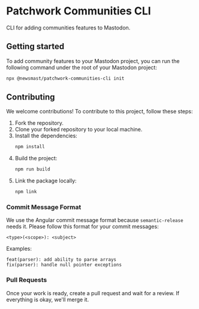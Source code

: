 # Patchwork Communities CLI
CLI for adding communities features to Mastodon.

## Getting started
To add community features to your Mastodon project, you can run the following command under the root of your Mastodon project:

```bash
npx @newsmast/patchwork-communities-cli init
```

## Contributing
We welcome contributions! To contribute to this project, follow these steps:

1. Fork the repository.
2. Clone your forked repository to your local machine.
3. Install the dependencies:
    ```bash
    npm install
    ```
4. Build the project:
    ```bash
    npm run build
    ```
5. Link the package locally:
    ```bash
    npm link
    ```

### Commit Message Format
We use the Angular commit message format because `semantic-release` needs it. Please follow this format for your commit messages:

```
<type>(<scope>): <subject>
```

Examples:
```
feat(parser): add ability to parse arrays
fix(parser): handle null pointer exceptions
```

### Pull Requests
Once your work is ready, create a pull request and wait for a review. If everything is okay, we'll merge it.